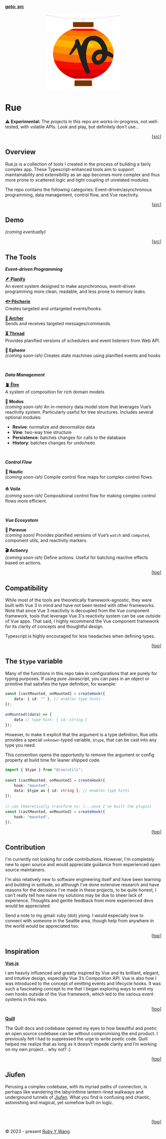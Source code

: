 #### [goto: src](#)
<p align="center">
<picture>
  <img width="240" src="https://github.com/ruby-cube/rue/blob/main/rue-logo%403x.png" alt="rue logo"/>
  </picture>
</p>

# Rue

<aside>
⚠️ <b>Experimental:</b> The projects in this repo are works-in-progress, not well-tested, with volatile APIs. Look and play, but definitely don’t use…
</aside>

<p align="right">[<a href="#">src</a>]</p>

## Overview

Rue.js is a collection of tools I created in the process of building a fairly complex app. These Typescript-enhanced tools aim to support maintainability and extensibility as an app becomes more complex and thus more prone to scattered logic and tight coupling of unrelated modules. 

The repo contains the following categories: Event-driven/asynchronous programming, data management, control flow, and Vue reactivity.

<p align="right">[<a href="#">src</a>]</p>

## Demo

*(coming eventually)*

<p align="right">[<a href="#">src</a>]</p>

## The Tools

***Event-driven Programming***

[**🪶 Planify**](https://github.com/ruby-cube/rue/tree/main/packages/planify#goto-src)
<br/>
An event system designed to make asynchronous, event-driven programming more clean, readable, and less prone to memory leaks.

[**🐟 Pêcherie**](https://github.com/ruby-cube/rue/tree/main/packages/pecherie#goto-src)
<br/>
Creates targeted and untargeted events/hooks.

[**🏹 Archer**](https://github.com/ruby-cube/rue/tree/main/packages/archer#goto-src)
<br/>
Sends and receives targeted messages/commands.

[**⏳ Thread**](https://github.com/ruby-cube/rue/tree/main/packages/thread#goto-src)
<br/>
Provides planified versions of schedulers and event listeners from Web API.

**🥀 Ephemr**
<br/>
*(coming soon-ish)* Creates state machines using planified events and hooks

<br/>

***Data Management***

[**🪴 Être**](https://github.com/ruby-cube/rue/tree/main/packages/etre#goto-src)
<br/>A system of composition for rich domain models

**🔔 Modos**
<br/>
*(coming soon-ish)* An in-memory data model store that leverages Vue’s reactivity system. Particularly useful for tree structures. Includes several optional modules:
- **Revive**: normalize and denormalize data
- **Vine**: two-way tree structure
- **Persistence**: batches changes for calls to the database
- **History**: batches changes for undo/redo

<br/>

***Control Flow***

**🔱 Nautic**
<br/>
*(coming soon-ish)* Compile control flow maps for complex control flows.

**⛵ Voile**
<br/>
*(coming soon-ish)* Compositional control flow for making complex control flows more efficient.

<br/>

***Vue Ecosystem***

**🌴 Paravue**
<br/>
*(coming soon)* Provides planified versions of Vue’s `watch` and `computed`, component utils, and reactivity markers.

**🎬 Actionry**
<br/>
*(coming soon-ish)* Define actions. Useful for batching reactive effects based on actions.

<p align="right">[<a href="#goto-src">top</a>]</p>

## Compatibility

While most of the tools are theoretically framework-agnostic, they were built with Vue 3 in mind and have not been tested with other frameworks. Note that since Vue 3 reactivity is decoupled from the Vue component framework, tools that leverage Vue 3's reactivity system can be use outside of Vue apps. That said, I highly recommend the Vue component framework for its clarity of concepts and thoughtful design.

Typescript is highly encouraged for less headaches when defining types.

<p align="right">[<a href="#goto-src">top</a>]</p>

## The `$type` variable

Many of the functions in this repo take in configurations that are purely for typing purposes. If using pure Javascript, you can pass in an object or primitive that satisfies the type definition, for example: 

```ts
const [castMounted, onMounted] = createHook({
    data: { id: "" }, // enables type hints
});

onMounted((data) => {
    data // type hint: { id: string }
});
```

However, to make it explicit that the argument is a type definition, Rue utils provides a special `unknown`-typed variable, `$type`, that can be cast into any type you need. 

This convention opens the opportunity to remove the argument or config property at build time for leaner shipped code. 

```ts
import { $type } from "@rue/utils";

const [castMounted, onMounted] = createHook({
    hook: "mounted",
    data: $type as { id: string }, // enables type hints
});

// can theoretically transform to: (...once I've built the plugin)
const [castMounted, onMounted] = createHook({
    hook: "mounted",
});
```
<p align="right">[<a href="#goto-src">top</a>]</p>

## Contribution
I'm currently not looking for code contributions. However, I'm completely new to open source and would appreciate guidance from experienced open source maintainers.

I'm also relatively new to software engineering itself and have been learning and building in solitude, so although I've done extensive research and have reasons for the decisions I've made in these projects, to be quite honest, I can't really tell how naive my solutions may be due to sheer lack of experience. Thoughts and gentle feedback from more experienced devs would be appreciated.

Send a note to my gmail: ruby (dot) yiong. I would especially love to connect with someone in the Seattle area, though help from anywhere in the world would be appreciated too.

<p align="right">[<a href="#goto-src">top</a>]</p>

## Inspiration

[**Vue.js**](https://vuejs.org/)

I am heavily influenced and greatly inspired by Vue and its brilliant, elegant, and intuitive design, especially Vue 3’s Composition API. Vue is also how I was introduced to the concept of emitting events and lifecycle hooks. It was such a fascinating concept to me that I began exploring ways to emit my own hooks outside of the Vue framework, which led to the various event systems in this repo.

<p align="right">[<a href="#goto-src">top</a>]</p>

[**Quill**](https://quilljs.com/)

The Quill docs and codebase opened my eyes to how beautiful and poetic an open source codebase can be without compromising the end product. I previously felt I had to suppressed the urge to write poetic code. Quill helped me realize that as long as it doesn’t impede clarity and I’m working on my own project… why not? :)

<p align="right">[<a href="#goto-src">top</a>]</p>

## Jiufen

Perusing a complex codebase, with its myriad paths of connection, is perhaps like wandering the labyrinthine lantern-lined walkways and underground tunnels of [Jiufen](https://www.nationalgeographic.com/travel/article/exploring-the-magic-of-taiwans-spirited-away-city). What you find is confusing and chaotic, astonishing and magical, yet somehow built on logic.

<br/>

<p align="right">[<a href="#goto-src">top</a>]</p>

© 2023 - present [Ruby Y Wang](https://github.com/ruby-cube)
